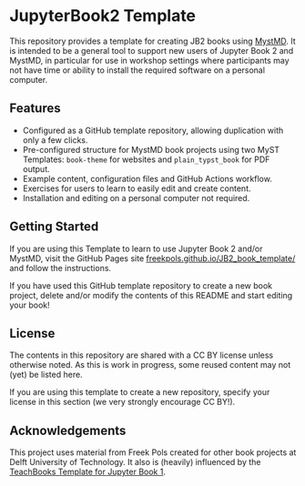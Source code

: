 # JupyterBook2 Template

This repository provides a template for creating JB2 books using [MystMD](https://mystmd.org/). It is intended to be a general tool to support new users of Jupyter Book 2 and MystMD, in particular for use in workshop settings where participants may not have time or ability to install the required software on a personal computer.

## Features

- Configured as a GitHub template repository, allowing duplication with only a few clicks.
- Pre-configured structure for MystMD book projects using two MyST Templates: `book-theme` for websites and `plain_typst_book` for PDF output. 
- Example content, configuration files and GitHub Actions workflow.
- Exercises for users to learn to easily edit and create content.
- Installation and editing on a personal computer not required.

## Getting Started

If you are using this Template to learn to use Jupyter Book 2 and/or MystMD, visit the GitHub Pages site [freekpols.github.io/JB2_book_template/](https://freekpols.github.io/JB2_book_template/) and follow the instructions.

If you have used this GitHub template repository to create a new book project, delete and/or modify the contents of this README and start editing your book!

## License

The contents in this repository are shared with a CC BY license unless otherwise noted. As this is work in progress, some reused content may not (yet) be listed here.

If you are using this template to create a new repository, specify your license in this section (we very strongly encourage CC BY!).

## Acknowledgements

This project uses material from Freek Pols created for other book projects at Delft University of Technology. It also is (heavily) influenced by the [TeachBooks Template for Jupyter Book 1](https://github.com/teachBooks/template).

